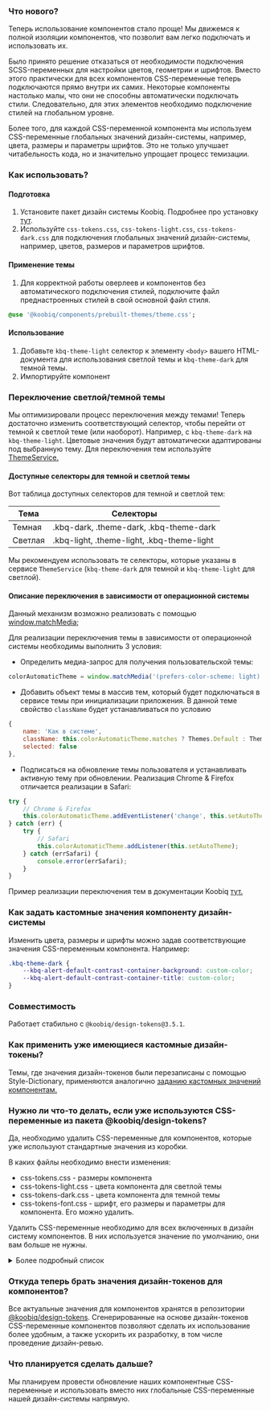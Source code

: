 <!-- cspell:disable -->

### Что нового?

Теперь использование компонентов стало проще! Мы движемся к полной изоляции компонентов, что позволит вам легко подключать и использовать их.

Было принято решение отказаться от необходимости подключения SCSS-переменных для настройки цветов, геометрии и шрифтов.
Вместо этого практически для всех компонентов CSS-переменные теперь подключаются прямо внутри их самих.
Некоторые компоненты настолько малы, что они не способны автоматически подключать стили.
Следовательно, для этих элементов необходимо подключение стилей на глобальном уровне.

Более того, для каждой CSS-переменной компонента мы используем CSS-переменные глобальных значений дизайн-системы, например, цвета, размеры и параметры шрифтов.
Это не только улучшает читабельность кода, но и значительно упрощает процесс темизации.

### Как использовать?

#### Подготовка

1. Установите пакет дизайн системы Koobiq. Подробнее про установку [тут](/main/installation).
2. Используйте `css-tokens.css`, `css-tokens-light.css`, `css-tokens-dark.css` для подключения глобальных значений дизайн-системы, например, цветов, размеров и параметров шрифтов.

#### Применение темы

1. Для корректной работы оверлеев и компонентов без автоматического подключения стилей, подключите файл преднастроенных стилей в свой основной файл стиля.

```sass
@use '@koobiq/components/prebuilt-themes/theme.css';
```

#### Использование

1. Добавьте `kbq-theme-light` селектор к элементу `<body>` вашего HTML-документа для использования светлой темы и `kbq-theme-dark` для темной темы.
2. Импортируйте компонент

### Переключение светлой/темной темы

Мы оптимизировали процесс переключения между темами! Теперь достаточно изменить соответствующий селектор, чтобы перейти от темной к светлой теме (или наоборот). Например, с `kbq-theme-dark` на `kbq-theme-light`.
Цветовые значения будут автоматически адаптированы под выбранную тему.
Для переключения тем используйте [ThemeService.](/packages/components/core/services/theme.service.ts)

#### Доступные селекторы для темной и светлой темы

Вот таблица доступных селекторов для темной и светлой тем:

| Тема    | Селекторы                                  |
| ------- | ------------------------------------------ |
| Темная  | .kbq-dark, .theme-dark, .kbq-theme-dark    |
| Светлая | .kbq-light, .theme-light, .kbq-theme-light |

Мы рекомендуем использовать те селекторы, которые указаны в сервисе `ThemeService` (`kbq-theme-dark` для темной и `kbq-theme-light` для светлой).

#### Описание переключения в зависимости от операционной системы

Данный механизм возможно реализовать с помощью [window.matchMedia](https://developer.mozilla.org/en-US/docs/Web/API/Window/matchMedia);

Для реализации переключения темы в зависимости от операционной системы необходимы выполнить 3 условия:

-   Определить медиа-запрос для получения пользовательской темы:

```javascript
colorAutomaticTheme = window.matchMedia('(prefers-color-scheme: light)');
```

-   Добавить объект темы в массив тем, который будет подключаться в сервисе темы при инициализации приложения. В данной теме свойство `className` будет устанавливаться по условию

```javascript
{
    name: 'Как в системе',
    className: this.colorAutomaticTheme.matches ? Themes.Default : Themes.Dark,
    selected: false
},
```

-   Подписаться на обновление темы пользователя и устанавливать активную тему при обновлении. Реализация Chrome & Firefox отличается реализации в Safari:

```javascript
try {
    // Chrome & Firefox
    this.colorAutomaticTheme.addEventListener('change', this.setAutoTheme);
} catch (err) {
    try {
        // Safari
        this.colorAutomaticTheme.addListener(this.setAutoTheme);
    } catch (errSafari) {
        console.error(errSafari);
    }
}
```

Пример реализации переключения тем в документации Koobiq [тут.](https://github.com/koobiq/angular-components/blob/main/apps/docs/src/app/components/navbar/navbar.component.ts)

### Как задать кастомные значения компоненту дизайн-системы

Изменить цвета, размеры и шрифты можно задав соответствующие значения CSS-переменным компонента.
Например:

```css
.kbq-theme-dark {
    --kbq-alert-default-contrast-container-background: custom-color;
    --kbq-alert-default-contrast-container-title: custom-color;
}
```

### Совместимость

Работает стабильно с `@koobiq/design-tokens@3.5.1`.

### Как применить уже имеющиеся кастомные дизайн-токены?

Темы, где значения дизайн-токенов были перезаписаны с помощью Style-Dictionary,
применяются аналогично [заданию кастомных значений компонентам.](#как-задать-кастомные-значения-компоненту-дизайн-системы)

### Нужно ли что-то делать, если уже используются CSS-переменные из пакета @koobiq/design-tokens?

Да, необходимо удалить CSS-переменные для компонентов, которые уже используют стандартные значения из коробки.

В каких файлы необходимо внести изменения:

-   css-tokens.css - размеры компонента
-   css-tokens-light.css - цвета компонента для светлой темы
-   css-tokens-dark.css - цвета компонента для темной темы
-   css-tokens-font.css - шрифт, его размеры и параметры для компонента. Его можно удалить.

Удалить CSS-переменные необходимо для всех включенных в дизайн систему компонентов. В них используется значение по умолчанию, они вам больше не нужны.

<details>
  <summary>Более подробный список</summary>
    <ul>
        <li><a href="/packages/components/alert/alert-tokens.scss">alert</a></li>
        <li><a href="/packages/components/autocomplete/autocomplete-tokens.scss">autocomplete</a></li>
        <li><a href="/packages/components/badge/badge-tokens.scss">badge</a></li>
        <li><a href="/packages/components/button/button-tokens.scss">button</a></li>
        <li><a href="/packages/components/button-toggle/button-toggle-tokens.scss">button-toggle</a></li>
        <li><a href="/packages/components/checkbox/checkbox-tokens.scss">checkbox,pseudo-checkbox</a></li>
        <li><a href="/packages/components/code-block/code-block-tokens.scss">code-block</a></li>
        <li><a href="/packages/components/datepicker/datepicker-tokens.scss">datepicker</a></li>
        <li><a href="/packages/components/dl/dl-tokens.scss">description-list</a></li>
        <li><a href="/packages/components/divider/divider-tokens.scss">divider</a></li>
        <li><a href="/packages/components/dropdown/dropdown-tokens.scss">dropdown</a></li>
        <li><a href="/packages/components/empty-state/empty-state-tokens.scss">empty-state</a></li>
        <li><a href="/packages/components/file-upload/file-upload-tokens.scss">file-upload</a></li>
        <li><a href="/packages/components/form-field/form-field-tokens.scss">form-field</a></li>
        <li><a href="/packages/components/form-field/hint-tokens.scss">hint</a></li>
        <li><a href="/packages/components/icon/icon-tokens.scss">icon</a></li>
        <li><a href="/packages/components/icon/icon-button-tokens.scss">icon-button</a></li>
        <li><a href="/packages/components/icon/icon-item-tokens.scss">icon-item</a></li>
        <li><a href="/packages/components/input/input-tokens.scss">input</a></li>
        <li><a href="/packages/components/link/link-tokens.scss">link</a></li>
        <li><a href="/packages/components/list/list-tokens.scss">list</a></li>
        <li><a href="/packages/components/loader-overlay/loader-overlay-tokens.scss">loader-overlay</a></li>
        <li><a href="/packages/components/modal/modal-tokens.scss">modal</a></li>
        <li><a href="/packages/components/markdown/markdown-tokens.scss">markdown</a></li>
        <li><a href="/packages/components/navbar/navbar-tokens.scss">navbar</a></li>
        <li><a href="/packages/components/popover/popover-tokens.scss">popover</a></li>
        <li><a href="/packages/components/progress-bar/progress-bar-tokens.scss">progress-bar</a></li>
        <li><a href="/packages/components/progress-spinner/progress-spinner-tokens.scss">progress-spinner</a></li>
        <li><a href="/packages/components/radio/radio-tokens.scss">radio</a></li>
        <li><a href="/packages/components/risk-level/risk-level-tokens.scss">risk-level</a></li>
        <li><a href="/packages/components/select/select-tokens.scss">select</a></li>
        <li><a href="/packages/components/sidepanel/sidepanel-tokens.scss">sidepanel</a></li>
        <li><a href="/packages/components/scrollbar/scrollbar-tokens.scss">scrollbar-component</a></li>
        <li><a href="/packages/components/core/styles/theming/scrollbar-tokens.scss">scrollbar</a></li>
        <li><a href="/packages/components/core/forms/forms-tokens.scss">forms</a></li>
        <li><a href="/packages/components/core/option/option-tokens.scss">option</a></li>
        <li><a href="/packages/components/core/option/optgroup-tokens.scss">optgroup</a></li>
        <li><a href="/packages/components/core/option/option-action-tokens.scss">option-action</a></li>
        <li><a href="/packages/components/splitter/splitter-tokens.scss">splitter</a></li>
        <li><a href="/packages/components/tags/tag-tokens.scss">tag</a></li>
        <li><a href="/packages/components/tags/tag-input-tokens.scss">tag-input</a></li>
        <li><a href="/packages/components/table/table-tokens.scss">table</a></li>
        <li><a href="/packages/components/textarea/textarea-tokens.scss">textarea</a></li>
        <li><a href="/packages/components/timezone/timezone-option-tokens.scss">timezone</a></li>
        <li><a href="/packages/components/toast/toast-tokens.scss">toast</a></li>
        <li><a href="/packages/components/toggle/toggle-tokens.scss">toggle</a></li>
        <li><a href="/packages/components/tooltip/tooltip-tokens.scss">tooltip</a></li>
        <li><a href="/packages/components/tree/tree-tokens.scss">tree</a></li>
        <li><a href="/packages/components/tree-select/tree-select-tokens.scss">tree-select</a></li>
    </ul>
</details>

### Откуда теперь брать значения дизайн-токенов для компонентов?

Все актуальные значения для компонентов хранятся в репозитории [@koobiq/design-tokens](https://github.com/koobiq/design-tokens).
Сгенерированные на основе дизайн-токенов CSS-переменные компонентов позволяют сделать их использование более удобным, а также ускорить их разработку, в том числе проведение дизайн-ревью.

### Что планируется сделать дальше?

Мы планируем провести обновление наших компонентные CSS-переменные и использовать вместо них глобальные CSS-переменные нашей дизайн-системы напрямую.
